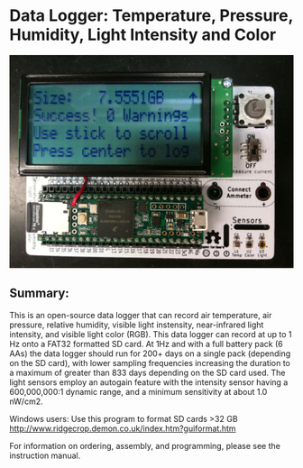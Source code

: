 # Data Logger: Temperature, Pressure, Humidity, Light Intensity and Color

![](Schematic%20and%20PCB%20layout/Data%20Logger%20Image.jpeg)

## Summary:

This is an open-source data logger that can record air temperature, air pressure, relative humidity, visible light instensity, near-infrared light intensity, and visible light color (RGB).  This data logger can record at up to 1 Hz onto a FAT32 formatted SD card.  At 1Hz and with a full battery pack (6 AAs) the data logger should run for 200+ days on a single pack (depending on the SD card), with lower sampling frequencies increasing the duration to a maximum of greater than 833 days depending on the SD card used.  The light sensors employ an autogain feature with the intensity sensor having a 600,000,000:1 dynamic range, and a minimum sensitivity at about 1.0 nW/cm2.

Windows users: Use this program to format SD cards >32 GB http://www.ridgecrop.demon.co.uk/index.htm?guiformat.htm

For information on ordering, assembly, and programming, please see the instruction manual. 

